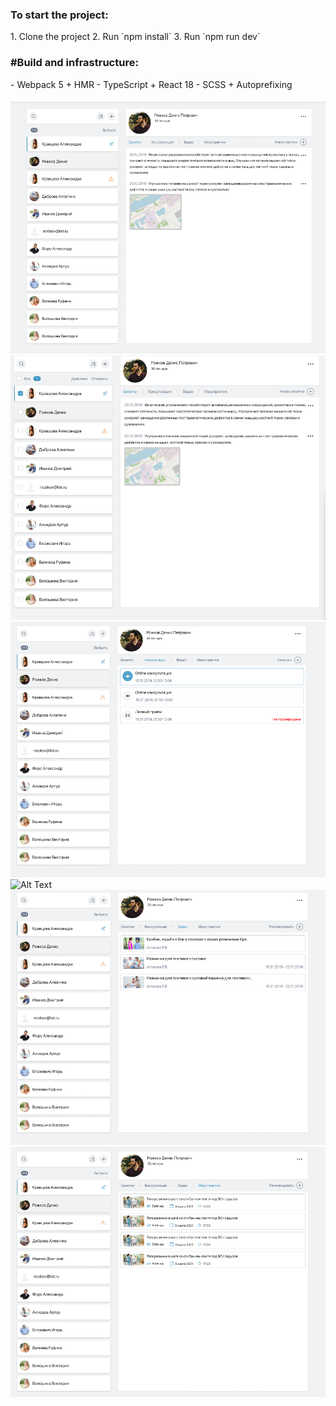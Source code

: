 <h3>To start the project:</h3>
1. Clone the project
2. Run `npm install`
3. Run `npm run dev`

<h3>#Build and infrastructure:</h3>
- Webpack 5 + HMR
- TypeScript + React 18
- SCSS + Autoprefixing 


![Alt Text](https://github.com/Mary-Kalugina/Doctor-s-account-layout/blob/main/src/assets/images/%D0%A1%D0%BD%D0%B8%D0%BC%D0%BE%D0%BA%20%D1%8D%D0%BA%D1%80%D0%B0%D0%BD%D0%B0%202023-09-01%20171227.png)
![Alt Text](https://github.com/Mary-Kalugina/Doctor-s-account-layout/blob/main/src/assets/images/%D0%A1%D0%BD%D0%B8%D0%BC%D0%BE%D0%BA%20%D1%8D%D0%BA%D1%80%D0%B0%D0%BD%D0%B0%202023-09-01%20171239.png)
![Alt Text](https://github.com/Mary-Kalugina/Doctor-s-account-layout/blob/main/src/assets/images/%D0%A1%D0%BD%D0%B8%D0%BC%D0%BE%D0%BA%20%D1%8D%D0%BA%D1%80%D0%B0%D0%BD%D0%B0%202023-09-01%20171257.png)
![Alt Text]()
![Alt Text](https://github.com/Mary-Kalugina/Doctor-s-account-layout/blob/main/src/assets/images/%D0%A1%D0%BD%D0%B8%D0%BC%D0%BE%D0%BA%20%D1%8D%D0%BA%D1%80%D0%B0%D0%BD%D0%B0%202023-09-01%20171304.png)
![Alt Text](https://github.com/Mary-Kalugina/Doctor-s-account-layout/blob/main/src/assets/images/%D0%A1%D0%BD%D0%B8%D0%BC%D0%BE%D0%BA%20%D1%8D%D0%BA%D1%80%D0%B0%D0%BD%D0%B0%202023-09-01%20171310.png)

